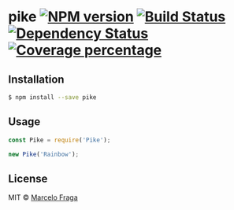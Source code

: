 # pike [![NPM version][npm-image]][npm-url] [![Build Status][travis-image]][travis-url] [![Dependency Status][daviddm-image]][daviddm-url] [![Coverage percentage][coveralls-image]][coveralls-url]
> 

## Installation

```sh
$ npm install --save pike
```

## Usage

```js
const Pike = require('Pike');

new Pike('Rainbow');
```
## License

MIT © [Marcelo Fraga]()


[npm-image]: https://badge.fury.io/js/pike.svg
[npm-url]: https://npmjs.org/package/pike
[travis-image]: https://travis-ci.org/marcelofraga/pike.svg?branch=master
[travis-url]: https://travis-ci.org/marcelofraga/pike
[daviddm-image]: https://david-dm.org/marcelofraga/pike.svg?theme=shields.io
[daviddm-url]: https://david-dm.org/marcelofraga/pike
[coveralls-image]: https://coveralls.io/repos/marcelofraga/pike/badge.svg
[coveralls-url]: https://coveralls.io/r/marcelofraga/pike
